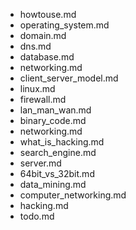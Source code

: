 - howtouse.md
- operating_system.md
- domain.md
- dns.md
- database.md
- networking.md
- client_server_model.md
- linux.md
- firewall.md
- lan_man_wan.md
- binary_code.md
- networking.md
- what_is_hacking.md
- search_engine.md
- server.md
- 64bit_vs_32bit.md
- data_mining.md
- computer_networking.md
- hacking.md
- todo.md

